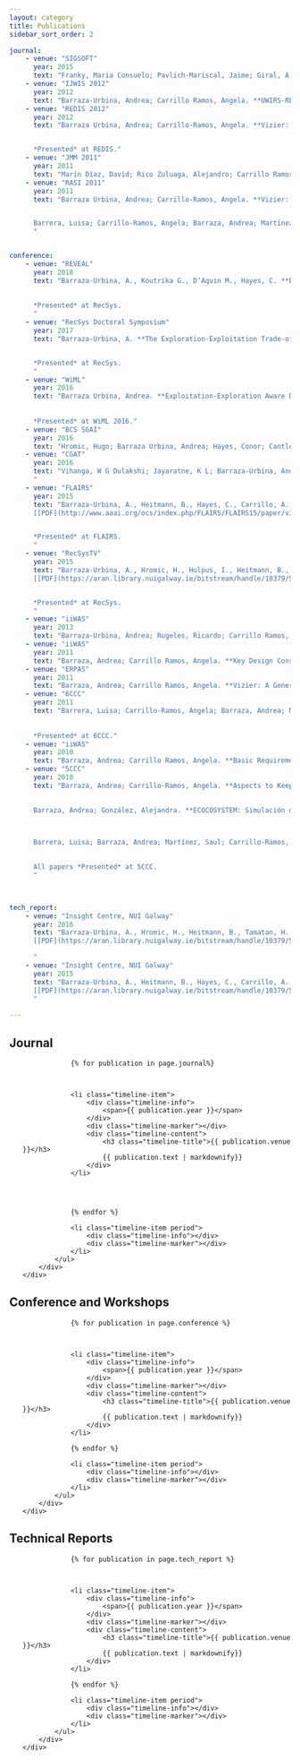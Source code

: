 ```yaml
---
layout: category
title: Publications
sidebar_sort_order: 2

journal: 
    - venue: "SIGSOFT"
      year: 2015
      text: "Franky, Maria Consuelo; Pavlich-Mariscal, Jaime; Giral, A. Leonardo; Barraza-Urbina, Andrea; Barrera, Luisa and Zambrano, Angee. **Achieving Software Reuse and Integration in a Large-scale Software Development Company: Practical Experience of the Lion Project**. ACM SIGSOFT Software Engineering Notes (SIGSOFT). Vol. 40, Issue 4, pp. 1-9. July 2015."
    - venue: "IJWIS 2012"
      year: 2012
      text: "Barraza-Urbina, Andrea; Carrillo Ramos, Angela. **UWIRS-REC: Integrating Web Information Retrieval with Recommendation Services**. International Journal of Web Information Systems (IJWIS). Vol. 8 Num: 2, pp. 180-211. June 2012."
    - venue: "REDIS 2012"
      year: 2012
      text: "Barraza Urbina, Andrea; Carrillo-Ramos, Angela. **Vizier: Un framework para recomendar productos/servicios de manera genérica y multidimensional**. Revista Red Colombiana de Programas de Ingeniería de Sistemas y Afines (REDIS), vol. 4, No. 4. (2012). 


      *Presented* at REDIS."
    - venue: "JMM 2011"
      year: 2011
      text: "Marín Díaz, David; Rico Zuluaga, Alejandro; Carrillo Ramos, Angela; Arias Baez, María Paula; Barraza Urbina, Andrea. **Personalized Services for Commercial Establishments using PlaSerEs**. Journal of Mobile Multimedia (JMM), vol. 7 (1).  April 2011."
    - venue: "RASI 2011"
      year: 2011
      text: "Barraza Urbina, Andrea; Carrillo-Ramos, Angela. **Vizier: Un Sistema de Recomendación Genérico y Multidimensional**. Revista Avances en Sistemas e Informática (RASI), vol. 8, No. 3. (2011).


      Barrera, Luisa; Carrillo-Ramos, Angela; Barraza, Andrea; Martínez, Saul. **Zudiet: Un Sistema que genera Patrones Alimenticios Personalizados y Adaptados**. Revista de Avances en Sist. e Informática (RASI), vol. 8, No. 1 (2011). 
      "


conference: 
    - venue: "REVEAL"
      year: 2018
      text: "Barraza-Urbina, A., Koutrika G., D’Aquin M., Hayes, C. **BEARS: Towards an Evaluation Framework for Bandit-based Interactive Recommender Systems**. Workshop on Offline Evaluation for Recommender Systems (REVEAL'18), 12th ACM Conference on Recommender Systems. 
      
      
      *Presented* at RecSys.
      "
    - venue: "RecSys Doctoral Symposium"
      year: 2017
      text: "Barraza-Urbina, A. **The Exploration-Exploitation Trade-off in Interactive Recommender Systems**. Proceedings of the Eleventh ACM Conference on Recommender Systems. ACM, 2017.


      *Presented* at RecSys.
      "
    - venue: "WiML"
      year: 2016
      text: "Barraza Urbina, Andrea. **Exploitation-Exploration Aware Diversification for Recommendation Systems**. In Proceedings of 11th Women in Machine Learning Workshop (WiML 2016). 
      
      
      *Presented* at WiML 2016."
    - venue: "BCS SGAI"
      year: 2016
      text: "Hromic, Hugo; Barraza Urbina, Andrea; Hayes, Conor; Cantle, Neal: **Mining TV Twitter Networks for Adaptive Content Navigation and Community Awareness**. In Proceedings of the BCS SGAI Workshop on Data Stream Mining Techniques and Applications 2016."
    - venue: "CGAT"
      year: 2016
      text: "Vihanga, W G Dulakshi; Jayaratne, K L; Barraza-Urbina, Andrea. **Personalization of Recommendation Diversification**. International Conference on Computer Games, Multimedia & Allied Technology (CGAT). Proceedings: 78-83. Singapore: Global Science and Technology Forum. (2016).
      "
    - venue: "FLAIRS"
      year: 2015
      text: "Barraza-Urbina, A., Heitmann, B., Hayes, C., Carrillo, A. **XPLODIV: An Exploitation Exploration Aware Diversification Approach for Recommender Systems**. In Proceedings of the 28th International FLAIRS Conference 2015.
      [[PDF](http://www.aaai.org/ocs/index.php/FLAIRS/FLAIRS15/paper/viewFile/10403/10292)]


      *Presented* at FLAIRS.
      "
    - venue: "RecSysTV"
      year: 2015
      text: "Barraza-Urbina, A., Hromic, H., Hulpus, I., Heitmann, B., Hayes, C., Cantle, N. **Using Social Media Data for Online Television Recommendation Services at RTÉ Ireland**. 2nd Workshop on Recommendation Systems for Television and Online Video, 9th ACM Conference on Recommender Systems, 20/09/2015.
      [[PDF](https://aran.library.nuigalway.ie/bitstream/handle/10379/5553/Using%20Social%20Media%20Data%20for%20Online%20Television%20%283%29.pdf?sequence=1&isAllowed=y)]


      *Presented* at RecSys. 
      "
    - venue: "iiWAS"
      year: 2013
      text: "Barraza-Urbina, Andrea; Rugeles, Ricardo; Carrillo Ramos, Angela: **SADINA: Adaptive System for Academic News Dissemination**. 15th International Conference on Information Integration and Web-based Applications & Services (iiWAS2013), Vienna, Austria, December 2-4, 2013."
    - venue: "iiWAS"
      year: 2011
      text: "Barraza, Andrea; Carrillo Ramos, Angela. **Key Design Considerations for Recommendation Systems**. 13th International Conference on Information Integration and Web-based Applications & Services (iiWAS2011), Ho Chi Minh City, Vietnam, December 5-7, 2011."
    - venue: "ERPAS"
      year: 2011
      text: "Barraza, Andrea; Carrillo Ramos, Angela. **Vizier: A Generic and Multidimensional Agent-Based Recommendation Framework**. Emerging Research and Projects Applications and Services symposium (ERPAS2011) in conjunction with the 13th International Conference on Information Integration and Web-based Applications & Services (iiWAS2011), Ho Chi Minh City, Vietnam, December 5-7, 2011."
    - venue: "6CCC"
      year: 2011
      text: "Barrera, Luisa; Carrillo-Ramos, Angela; Barraza, Andrea; Martínez, Saul. **ZuRoutine: Modelo Personalizado de Rutinas de Ejercicios**. Sexto Congreso Colombiano de Computación (6CCC), Manizales, Colombia, May 2011.
      
      
      *Presented* at 6CCC."
    - venue: "iiWAS"
      year: 2010
      text: "Barraza, Andrea; Carrillo Ramos, Angela. **Basic Requirements to keep in mind for an Ideal Agent-based Web Information Retrieval System in Ubiquitous Environments.** 12th International Conference on Information Integration and Web-based Applications and Services (iiWAS2010), Paris, France, November 8-10,2010."
    - venue: "5CCC"
      year: 2010
      text: "Barraza, Andrea; Carrillo-Ramos, Angela. **Aspects to Keep in Mind for the Ideal Ubiquitous Web Information Retrieval Solution based on Agents**. Quinto Congreso Colombiano de Computación (5CCC), Cartagena-Colombia, April 2010. 
      

      Barraza, Andrea; González, Alejandra. **ECOCOSYSTEM: Simulación de un Sistema Multi-Agente Presa-Depredador**. Quinto Congreso Colombiano de Computación (5CCC), Cartagena-Colombia, April 2010. 
      


      Barrera, Luisa; Barraza, Andrea; Martínez, Saul; Carrillo-Ramos, Angela. **ZuGym: Un Sistema Basado en Agentes que ofrece Servicios Personalizados a clientes de Gimnasios**. Quinto Congreso Colombiano de Computación (5CCC), Cartagena-Colombia, April 2010. 
      

      All papers *Presented* at 5CCC.
      "
    


tech_report:
    - venue: "Insight Centre, NUI Galway"
      year: 2016
      text: "Barraza-Urbina, A., Hromic, H., Heitmann, B., Tamatan, H., Yañez, A., Hayes, C. **Using social media for online television adaptation services at RTÉ Ireland**. Galway: Insight Centre for Data Analytics, National University of Ireland, Galway. Technical Publication (2016). 
      [[PDF](https://aran.library.nuigalway.ie/bitstream/handle/10379/5709/%5bRTÉ%5dFinal%20Project%20Report%20%283%29.pdf?sequence=3&isAllowed=y)]

      "
    - venue: "Insight Centre, NUI Galway"
      year: 2015
      text: "Barraza-Urbina, A., Heitmann, B., Hayes, C., Carrillo, A. **XploDiv: Diversification Approach for Recommender Systems**. Galway: Insight Centre for Data Analytics, National University of Ireland, Galway. Technical Publication (2015). 
      [[PDF](https://aran.library.nuigalway.ie/bitstream/handle/10379/5081/%5bAndreaBarraza_-_2015%5d_Technical_Report_-_XploDiv.pdf?sequence=1&isAllowed=y)]
      "

---
```




## Journal

<div class="container-fluid">
    <div class="row example-basic">
        <div class="col-xs-10 col-xs-offset-1 col-sm-8 col-sm-offset-2">
            <ul class="timeline">

                {% for publication in page.journal%}
                
                
                
                <li class="timeline-item">
                    <div class="timeline-info">
                        <span>{{ publication.year }}</span>
                    </div>
                    <div class="timeline-marker"></div>
                    <div class="timeline-content">
                        <h3 class="timeline-title">{{ publication.venue }}</h3>
                        {{ publication.text | markdownify}}
                    </div>
                </li>
                
                
                
                
                {% endfor %}
                
                <li class="timeline-item period">
                    <div class="timeline-info"></div>
                    <div class="timeline-marker"></div>
                </li>
            </ul>
        </div>
    </div>
</div>



## Conference and Workshops



<div class="container-fluid">
    <div class="row example-basic">
        <div class="col-xs-10 col-xs-offset-1 col-sm-8 col-sm-offset-2">
            <ul class="timeline">

                {% for publication in page.conference %}
                
                
                
                <li class="timeline-item">
                    <div class="timeline-info">
                        <span>{{ publication.year }}</span>
                    </div>
                    <div class="timeline-marker"></div>
                    <div class="timeline-content">
                        <h3 class="timeline-title">{{ publication.venue }}</h3>
                        {{ publication.text | markdownify}}
                    </div>
                </li>
                
                {% endfor %}
                
                <li class="timeline-item period">
                    <div class="timeline-info"></div>
                    <div class="timeline-marker"></div>
                </li>
            </ul>
        </div>
    </div>
</div>


## Technical Reports



<div class="container-fluid">
    <div class="row example-basic">
        <div class="col-xs-10 col-xs-offset-1 col-sm-8 col-sm-offset-2">
            <ul class="timeline">

                {% for publication in page.tech_report %}
                
                
                
                <li class="timeline-item">
                    <div class="timeline-info">
                        <span>{{ publication.year }}</span>
                    </div>
                    <div class="timeline-marker"></div>
                    <div class="timeline-content">
                        <h3 class="timeline-title">{{ publication.venue }}</h3>
                        {{ publication.text | markdownify}}
                    </div>
                </li>
                
                {% endfor %}
                
                <li class="timeline-item period">
                    <div class="timeline-info"></div>
                    <div class="timeline-marker"></div>
                </li>
            </ul>
        </div>
    </div>
</div>